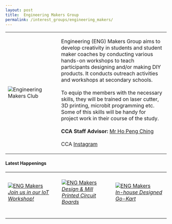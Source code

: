 ```yaml
---
layout: post
title:  Engineering Makers Group
permalink: /interest_groups/engineering_makers/
---
```


<div>
    <table>
        <tr>
            <td style="width:33%"><image src="{{site.baseurl}}/images/CCA_engmakers1.PNG" style="display:block;margin-left:auto;margin-right:auto;" alt="Engineering Makers Club"></image></td>
            <td>
                <p>
                    Engineering (ENG) Makers Group aims to develop creativity in students and student maker coaches by conducting various hands-on workshops to teach participants designing and/or making DIY products. It conducts outreach activities and workshops at secondary schools.<br>
                    <br>
                    To equip the members with the necessary skills, they will be trained on laser cutter, 3D printing, microbit programming etc. Some of this skills will be handy for project work in their course of the study.<br>
                    <br>
                    <b>CCA Staff Advisor:</b> <a href="mailto:hopc@TP.EDU.SG">Mr Ho Peng Ching</a><br>
                    <br>
                    CCA <a href="https://www.instagram.com/tpemc/?hl=en">Instagram</a>
                </p>
            </td>
        </tr>
    </table>
</div>

#### Latest Happenings

<table>
    <tr>
        <td style="width:33%"><br>
            <a href="https://www.instagram.com/p/COhvLxfHEvM/">
                <image src="{{site.baseurl}}/images/CCA-emg-ig3.png" style="display:block;margin-left:auto;margin-right:auto;" alt="ENG Makers">
                <h6 style="margin-top:0%">Join us in our loT Workshop!</h6>
                </image>
            </a>
        </td>
        <td style="width:33%"><br>
            <a href="https://www.instagram.com/p/B78VXR2nz_Z/">
                <image src="{{site.baseurl}}/images/CCA_engmakers2.PNG" style="display:block;margin-left:auto;margin-right:auto;" alt="ENG Makers">
                <h6 style="margin-top:0%">Design & Mill Printed Circuit Boards</h6>
                </image>
            </a>
        </td>
        <td style="width:33%"><br>
            <a href="https://www.instagram.com/p/B7D1pyZHjv8/">
                <image src="{{site.baseurl}}/images/CCA_engmakers3.PNG" style="display:block;margin-left:auto;margin-right:auto;" alt="ENG Makers">
                <h6 style="margin-top:0%">In-house Designed Go-Kart</h6>
                </image>
            </a>
        </td>
     </tr>
</table>
